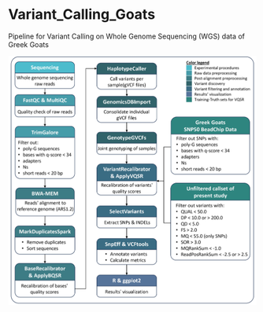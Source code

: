# Variant_Calling_Goats
Pipeline for Variant Calling on Whole Genome Sequencing (WGS) data of Greek Goats

![Workflow schema](Workflow_chart.jpg)


